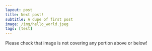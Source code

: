 ```yaml
---
layout: post
title: Next post!
subtitle: A dupe of first post
image: /img/hello_world.jpeg
tags: [test]
---
```


Please check that image is not covering any portion above or below!
